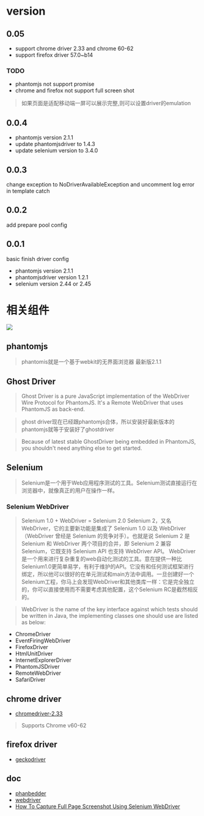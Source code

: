 # version
## 0.05
- support chrome driver 2.33 and chrome 60-62
- support firefox driver 57.0~b14

### TODO
- phantomjs not support promise
- chrome and firefox not support full screen shot
>如果页面是适配移动端一屏可以展示完整,则可以设置driver的emulation

## 0.0.4
- phantomjs version 2.1.1
- update phantomjsdriver to 1.4.3
- update selenium version to 3.4.0

## 0.0.3
change exception to NoDriverAvailableException
and uncomment log error in template catch

## 0.0.2
add prepare pool config

## 0.0.1
basic finish driver config
- phantomjs version 2.1.1
- phantomjsdriver version 1.2.1
- selenium version 2.44 or 2.45

# 相关组件
![](https://assertselenium.files.wordpress.com/2013/03/screen-shot-2013-03-24-at-11-54-01-pm.png)

## phantomjs
>phantomis就是一个基于webkit的无界面浏览器
>最新版2.1.1

## Ghost Driver
>Ghost Driver is a pure JavaScript implementation of the WebDriver Wire Protocol for PhantomJS. It's a Remote WebDriver that uses PhantomJS as back-end.

>ghost driver现在已经跟phantomjs合体，所以安装好最新版本的phantomjs就等于安装好了ghostdriver

>Because of latest stable GhostDriver being embedded in PhantomJS, you shouldn't need anything else to get started.

## Selenium
>Selenium是一个用于Web应用程序测试的工具。Selenium测试直接运行在浏览器中，就像真正的用户在操作一样。

### Selenium WebDriver
>Selenium 1.0 + WebDriver = Selenium 2.0
>Selenium 2，又名 WebDriver，它的主要新功能是集成了 Selenium 1.0 以及 WebDriver（WebDriver 曾经是 Selenium 的竞争对手）。也就是说 Selenium 2 是 Selenium 和 WebDriver 两个项目的合并，即 Selenium 2 兼容 Selenium，它既支持 Selenium API 也支持 WebDriver API。 WebDriver是一个用来进行复杂重复的web自动化测试的工具。意在提供一种比Selenium1.0更简单易学，有利于维护的API。它没有和任何测试框架进行绑定，所以他可以很好的在单元测试和main方法中调用。一旦创建好一个Selenium工程，你马上会发现WebDriver和其他类库一样：它是完全独立的，你可以直接使用而不需要考虑其他配置，这个Selenium RC是截然相反的。

>WebDriver is the name of the key interface against which tests should be written in Java, the implementing classes one should use are listed as below:

- ChromeDriver
- EventFiringWebDriver
- FirefoxDriver
- HtmlUnitDriver
- InternetExplorerDriver
- PhantomJSDriver
- RemoteWebDriver
- SafariDriver

## chrome driver
- [chromedriver-2.33](http://chromedriver.storage.googleapis.com/index.html?path=2.33/)
>Supports Chrome v60-62

## firefox driver
- [geckodriver](https://github.com/mozilla/geckodriver/releases)

## doc
- [phanbedder](https://github.com/anthavio/phanbedder)
- [webdriver](http://www.51testing.com/zhuanti/webdriver.htm)
- [How To Capture Full Page Screenshot Using Selenium WebDriver](http://www.softwaretestingmaterial.com/how-to-capture-full-page-screenshot-using-selenium-webdriver/)